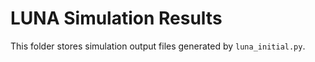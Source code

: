 # LUNA Simulation Results

This folder stores simulation output files generated by `luna_initial.py`.